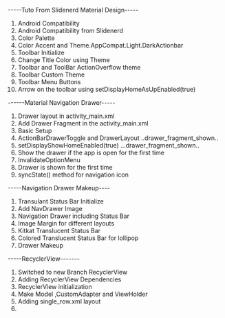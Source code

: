 -----Tuto From Slidenerd Material Design-----
1. Android Compatibility
2. Android Compatibility from Slidenerd
3. Color Palette
4. Color Accent and Theme.AppCompat.Light.DarkActionbar
5. Toolbar Initialize
6. Change Title Color using Theme
7. Toolbar and ToolBar ActionOverflow theme
8. Toolbar Custom Theme
9. Toolbar Menu Buttons
10. Arrow on the toolbar using setDisplayHomeAsUpEnabled(true) 

------Material Navigation Drawer-----

1. Drawer layout in activity_main.xml
2. Add Drawer Fragment in the activity_main.xml 
3. Basic Setup
4. ActionBarDrawerToggle and DrawerLayout ..drawer_fragment_shown..
5. setDisplayShowHomeEnabled(true) ...drawer_fragment_shown..
6. Show the drawer if the app is open for the first time
7. InvalidateOptionMenu 
8. Drawer is shown for the first time
9. syncState() method for navigation icon

-----Navigation Drawer Makeup----

1. Transulant Status Bar Initialize
2. Add NavDrawer Image
3. Navigation Drawer including Status Bar
4. Image Margin for different layouts 
5. Kitkat Translucent Status Bar
6. Colored Translucent Status Bar for lollipop
7. Drawer Makeup

-----RecyclerView-------

1. Switched to new Branch RecyclerView
2. Adding RecyclerView Dependencies
3. RecyclerView initialization 
4. Make Model ,CustomAdapter and ViewHolder 
5. Adding single_row.xml layout
6.  











